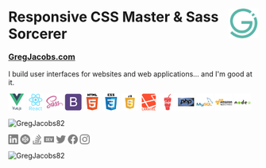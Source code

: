 <div>
<a href="https://www.gregjacobs.com" target="_blank">
    <img src="https://raw.githubusercontent.com/GregJacobs82/GregJacobs82/master/img/gregjacobs-icon.svg" alt="GregJacobs.com Logo - by Greg Jacobs" title="GregJacobs.com Logo - by Greg Jacobs" align="right" height="60" />
</a>
<h1 align="left">Responsive CSS Master &amp; Sass Sorcerer</h1>
</div>
<h3 style="font-size:1.15em;margin-top:0;">
<a href="https://www.gregjacobs.com" title="GregJacobs.com" alt="GregJacobs.com" target="_blank" rel="nofollow">GregJacobs.com</a>
</h3>

<p>I build user interfaces for websites and web applications... and I'm good at it.</p>

<p align="left">
<img src="https://raw.githubusercontent.com/GregJacobs82/GregJacobs82/master/icons/vuejs-original-wordmark.svg" alt="vuejs" width="34" height="34"/> 
<img src="https://raw.githubusercontent.com/GregJacobs82/GregJacobs82/master/icons/react-original-wordmark.svg" alt="react" width="34" height="34"/> 
<img src="https://raw.githubusercontent.com/GregJacobs82/GregJacobs82/master/icons/sass-original.svg" alt="sass" width="34" height="34"/> 
<img src="https://raw.githubusercontent.com/GregJacobs82/GregJacobs82/master/icons/bootstrap-plain.svg" alt="bootstrap" width="34" height="34"/> 
<img src="https://raw.githubusercontent.com/GregJacobs82/GregJacobs82/master/icons/html5-original-wordmark.svg" alt="html5" width="34" height="34"/> 
<img src="https://raw.githubusercontent.com/GregJacobs82/GregJacobs82/master/icons/css3-original-wordmark.svg" alt="css3" width="34" height="34"/> 
<img src="https://raw.githubusercontent.com/GregJacobs82/GregJacobs82/master/icons/javascript.svg" alt="javascript" width="34" height="34"/> 
<img src="https://raw.githubusercontent.com/GregJacobs82/GregJacobs82/master/icons/laravel-plain-wordmark.svg" alt="laravel" width="34" height="34"/> 
<img src="https://raw.githubusercontent.com/GregJacobs82/GregJacobs82/master/icons/gulp-plain.svg" alt="gulp" width="34" height="34"/> 
<img src="https://raw.githubusercontent.com/GregJacobs82/GregJacobs82/master/icons/php-original.svg" alt="php" width="34" height="34"/> 
<img src="https://raw.githubusercontent.com/GregJacobs82/GregJacobs82/master/icons/mysql-original-wordmark.svg" alt="mysql" width="34" height="34"/> 
<img src="https://raw.githubusercontent.com/GregJacobs82/GregJacobs82/master/icons/amazonwebservices-original-wordmark.svg" alt="amazonwebservices" width="34" height="34"/> 
<img src="https://raw.githubusercontent.com/GregJacobs82/GregJacobs82/master/icons/nodejs-original-wordmark.svg" alt="nodejs" width="34" height="34"/>
</p>

<p align="left"> <img src="https://github-readme-stats.vercel.app/api?username=gregjacobs82&show_icons=true?theme=vue-dark" alt="GregJacobs82" /> </p>

<!-- Github strips style and other styling attributes, like "fill" on SVG <path> elements -->
<p class="gregs-custom-icons" align="left">
<a href="https://linkedin.com/in/gregjacobs" target="_blank"><img align="center" src="https://raw.githubusercontent.com/GregJacobs82/GregJacobs82/master/social/linkedin.svg" alt="gregjacobs" height="20" width="20" /></a>
<a href="https://codepen.io/gregjacobs" target="_blank"><img align="center" src="https://raw.githubusercontent.com/GregJacobs82/GregJacobs82/master/social/codepen.svg" alt="gregjacobs" height="20" width="20" /></a>
<a href="https://stackoverflow.com/users/7326737/greg" target="_blank"><img align="center" src="https://raw.githubusercontent.com/GregJacobs82/GregJacobs82/master/social/stackoverflow.svg" alt="gregjacobs82" height="20" width="20" /></a>
<a href="https://dev.to/gregjacobs" target="_blank"><img align="center" src="https://raw.githubusercontent.com/GregJacobs82/GregJacobs82/master/social/dev-dot-to.svg" alt="gregjacobs" height="20" width="20" /></a>
<a href="https://twitter.com/gregjacobs" target="_blank"><img align="center" src="https://raw.githubusercontent.com/GregJacobs82/GregJacobs82/master/social/twitter.svg" alt="gregjacobs" height="20" width="20" /></a>
<a href="https://fb.com/gregoryjacobsdesigns" target="_blank"><img align="center" src="https://raw.githubusercontent.com/GregJacobs82/GregJacobs82/master/social/facebook.svg" alt="gregoryjacobsdesigns" height="20" width="20" /></a>
<a href="https://instagram.com/officialgregjacobs" target="_blank"><img align="center" src="https://raw.githubusercontent.com/GregJacobs82/GregJacobs82/master/social/instagram.svg" alt="officialgregjacobs" height="20" width="20" /></a>
</p>

<p align="left"> <img src="https://komarev.com/ghpvc/?username=gregjacobs82" alt="GregJacobs82" /> </p>
